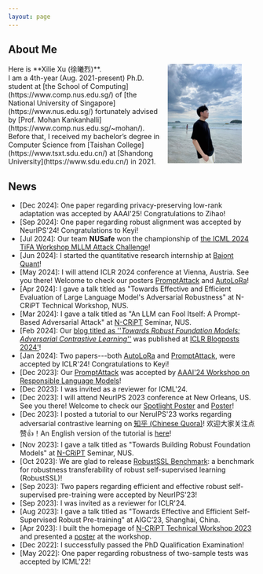```yaml
---
layout: page
---
```


## About Me
<!-- <img src="/images/me3.jpg" class='floatpic'> -->
<img src="/images/me3.jpg" style="float:right; margin-left:1em; margin-right:2em; margin-bottom:1em; width:30%; height: 60%;">
Here is **Xilie Xu (徐曦烈)**. <br/>
I am a 4th-year (Aug. 2021-present) Ph.D. student at [the School of Computing](https://www.comp.nus.edu.sg/) of [the National University of Singapore](https://www.nus.edu.sg/) fortunately advised by [Prof. Mohan Kankanhalli](https://www.comp.nus.edu.sg/~mohan/). Before that, I received my bachelor’s degree in Computer Science from [Taishan College](https://www.tsxt.sdu.edu.cn/) at [Shandong University](https://www.sdu.edu.cn/) in 2021.

<!-- <br/> -->
<!-- *I am actively looking for a <u>research intern</u> position in 2024 Summer/Fall. Please feel free to drop me an email (xuxilie@comp.nus.edu.sg) if there is an interest!*​​​​ -->

## News
<ul>
<li>
[Dec 2024]: One paper regarding privacy-preserving low-rank adaptation was accepted by AAAI'25! Congratulations to Zihao!
</li>
<li>
[Sep 2024]: One paper regarding robust alignment was accepted by NeurIPS'24! Congratulations to Keyi!
</li>
<li>
[Jul 2024]: Our team <b>NUSafe</b> won the championship of <a href="https://icml-tifa.github.io/challenges/track1/">the ICML 2024 TiFA Workshop MLLM Attack Challenge</a>! 
</li>
<li>
[Jun 2024]: I started the quantitative research internship at <a href="https://baiont.ai/index.html">Baiont Quant</a>!
</li>
<li>
[May 2024]: I will attend ICLR 2024 conference at Vienna, Austria. See you there! Welcome to check our posters <a href="https://iclr.cc/virtual/2024/poster/18503">PromptAttack</a> and <a href="https://iclr.cc/virtual/2024/poster/19622">AutoLoRa</a>!
</li>
<li>
[Apr 2024]: I gave a talk titled as "Towards Effective and Efficient Evaluation of Large Language Model's Adversarial Robustness" at N-CRiPT Technical Workshop, NUS.
</li>
<li>
[Mar 2024]: I gave a talk titled as "An LLM can Fool Itself: A Prompt-Based Adversarial Attack" at <a href="https://ncript.comp.nus.edu.sg/">N-CRiPT</a> Seminar, NUS.
</li>
<li>
[Feb 2024]: Our <a href="https://iclr-blogposts.github.io/2024/blog/robust-foundation-model/">blog titled as ''<i>Towards Robust Foundation Models: Adversarial Contrastive Learning</i>''</a> was published at <a href="https://openreview.net/forum?id=DsRvphYxh8">ICLR Blogposts 2024'</a>!
</li>
<li>
[Jan 2024]: Two papers---both <a href="https://arxiv.org/abs/2310.01818">AutoLoRa</a> and <a href="https://godxuxilie.github.io/project_page/prompt_attack">PromptAttack</a>, were accepted by ICLR'24! Congratulations to Keyi!
</li>
<li>
[Dec 2023]: Our <a href="https://godxuxilie.github.io/project_page/prompt_attack">PromptAttack</a> was accepted by <a href="https://sites.google.com/vectorinstitute.ai/relm2024/home">AAAI'24 Workshop on Responsible Language Models</a>!
</li>
<li>
[Dec 2023]: I was invited as a reviewer for ICML'24.
</li>
<li>
[Dec 2023]: I will attend NeurIPS 2023 conference at New Orleans, US. See you there! Welcome to check our <a href="https://nips.cc/virtual/2023/poster/70886">Spotlight Poster</a> and <a href="https://nips.cc/virtual/2023/poster/69867">Poster</a>!
</li>
<li>
[Dec 2023]: I posted a tutorial to our NeruIPS'23 works regarding adversarial contrastive learning on <a href="https://zhuanlan.zhihu.com/p/669541942">知乎 (Chinese Quora)</a>! 欢迎大家关注点赞👍！An English version of the tutorial is <a href="https://iclr-blogposts.github.io/2024/blog/robust-foundation-model/">here</a>!
</li>
<li>
[Nov 2023]: I gave a talk titled as "Towards Building Robust Foundation Models" at <a href="https://ncript.comp.nus.edu.sg/">N-CRiPT</a> Seminar, NUS. 
</li>
<li>
[Oct 2023]: We are glad to release <a href="https://robustssl.github.io">RobustSSL Benchmark</a>: a benchmark for robustness transferability of robust self-supervised learning (RobustSSL)!
</li>
<li>
[Sep 2023]: Two papers regarding efficient and effective robust self-supervised pre-training were accepted by NeurIPS'23!
</li>
<li>
[Sep 2023]: I was invited as a reviewer for ICLR'24.
</li>
<li>
[Aug 2023]: I gave a talk titled as "Towards Effective and Efficient Self-Supervised Robust Pre-training" at AIGC’23, Shanghai, China.
</li>
<li>
[Apr 2023]: I built the homepage of <a href="https://ncript.comp.nus.edu.sg/site/ncript-workshop-2023/">N-CRiPT Technical Workshop 2023</a> and presented a <a href="/file/poster/NCRiPT_workshop_poster_Xu_Xilie.pdf">poster</a> at the workshop.
</li>
<li>
[Dec 2022]: I successfully passed the PhD Qualification Examination!
</li>
<li>
[May 2022]: One paper regarding robustness of two-sample tests was accepted by ICML'22!
</li>
</ul>